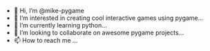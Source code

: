 - 👋 Hi, I’m @mike-pygame
- 👀 I’m interested in creating cool interactive games using pygame...
- 🌱 I’m currently learning python...
- 💞️ I’m looking to collaborate on awesome pygame projects...
- 📫 How to reach me ...

<!---
mike-pygame/mike-pygame is a ✨ special ✨ repository because its `README.md` (this file) appears on your GitHub profile.
You can click the Preview link to take a look at your changes.
--->
